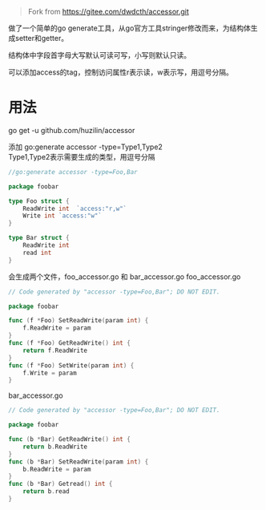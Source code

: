 > Fork from https://gitee.com/dwdcth/accessor.git

做了一个简单的go generate工具，从go官方工具stringer修改而来，为结构体生成setter和getter。

结构体中字段首字母大写默认可读可写，小写则默认只读。

可以添加access的tag，控制访问属性r表示读，w表示写，用逗号分隔。


# 用法
go get -u github.com/huzilin/accessor

添加 go:generate accessor -type=Type1,Type2   
Type1,Type2表示需要生成的类型，用逗号分隔

```go
//go:generate accessor -type=Foo,Bar

package foobar

type Foo struct {
	ReadWrite int  `access:"r,w"`
    Write int `access:"w"`
}

type Bar struct {
	ReadWrite int
    read int
}

```
会生成两个文件，foo_accessor.go 和 bar_accessor.go
foo_accessor.go
```go
// Code generated by "accessor -type=Foo,Bar"; DO NOT EDIT.

package foobar

func (f *Foo) SetReadWrite(param int) {
	f.ReadWrite = param
}
func (f *Foo) GetReadWrite() int {
	return f.ReadWrite
}
func (f *Foo) SetWrite(param int) {
	f.Write = param
}

```

bar_accessor.go

```go
// Code generated by "accessor -type=Foo,Bar"; DO NOT EDIT.

package foobar

func (b *Bar) GetReadWrite() int {
	return b.ReadWrite
}
func (b *Bar) SetReadWrite(param int) {
	b.ReadWrite = param
}
func (b *Bar) Getread() int {
	return b.read
}

```
